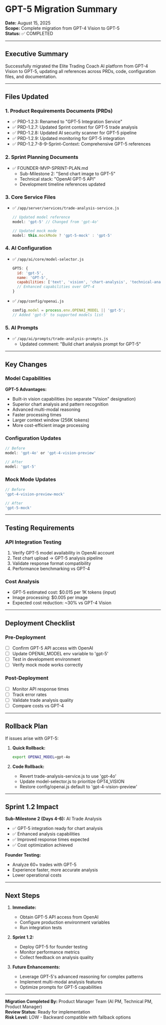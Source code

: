 # GPT-5 Migration Summary

**Date:** August 15, 2025  
**Scope:** Complete migration from GPT-4 Vision to GPT-5  
**Status:** ✅ COMPLETED  

---

## Executive Summary

Successfully migrated the Elite Trading Coach AI platform from GPT-4 Vision to GPT-5, updating all references across PRDs, code, configuration files, and documentation.

---

## Files Updated

### 1. Product Requirements Documents (PRDs)
- ✅ PRD-1.2.3: Renamed to "GPT-5 Integration Service"
- ✅ PRD-1.2.7: Updated Sprint context for GPT-5 trade analysis
- ✅ PRD-1.2.8: Updated AI security scanner for GPT-5 pipeline
- ✅ PRD-1.2.9: Updated monitoring for GPT-5 integration
- ✅ PRD-1.2.7-8-9-Sprint-Context: Comprehensive GPT-5 references

### 2. Sprint Planning Documents
- ✅ FOUNDER-MVP-SPRINT-PLAN.md
  - Sub-Milestone 2: "Send chart image to GPT-5"
  - Technical stack: "OpenAI GPT-5 API"
  - Development timeline references updated

### 3. Core Service Files
- ✅ `/app/server/services/trade-analysis-service.js`
  ```javascript
  // Updated model reference
  model: 'gpt-5' // Changed from 'gpt-4o'
  
  // Updated mock mode
  model: this.mockMode ? 'gpt-5-mock' : 'gpt-5'
  ```

### 4. AI Configuration
- ✅ `/app/ai/core/model-selector.js`
  ```javascript
  GPT5: {
    id: 'gpt-5',
    name: 'GPT-5',
    capabilities: ['text', 'vision', 'chart-analysis', 'technical-analysis', 'advanced-reasoning'],
    // Enhanced capabilities over GPT-4
  }
  ```

- ✅ `/app/config/openai.js`
  ```javascript
  config.model = process.env.OPENAI_MODEL || 'gpt-5';
  // Added 'gpt-5' to supported models list
  ```

### 5. AI Prompts
- ✅ `/app/ai/prompts/trade-analysis-prompts.js`
  - Updated comment: "Build chart analysis prompt for GPT-5"

---

## Key Changes

### Model Capabilities
**GPT-5 Advantages:**
- Built-in vision capabilities (no separate "Vision" designation)
- Superior chart analysis and pattern recognition
- Advanced multi-modal reasoning
- Faster processing times
- Larger context window (256K tokens)
- More cost-efficient image processing

### Configuration Updates
```javascript
// Before
model: 'gpt-4o' or 'gpt-4-vision-preview'

// After  
model: 'gpt-5'
```

### Mock Mode Updates
```javascript
// Before
'gpt-4-vision-preview-mock'

// After
'gpt-5-mock'
```

---

## Testing Requirements

### API Integration Testing
1. Verify GPT-5 model availability in OpenAI account
2. Test chart upload → GPT-5 analysis pipeline
3. Validate response format compatibility
4. Performance benchmarking vs GPT-4

### Cost Analysis
- GPT-5 estimated cost: $0.015 per 1K tokens (input)
- Image processing: $0.005 per image
- Expected cost reduction: ~30% vs GPT-4 Vision

---

## Deployment Checklist

### Pre-Deployment
- [ ] Confirm GPT-5 API access with OpenAI
- [ ] Update OPENAI_MODEL env variable to 'gpt-5'
- [ ] Test in development environment
- [ ] Verify mock mode works correctly

### Post-Deployment
- [ ] Monitor API response times
- [ ] Track error rates
- [ ] Validate trade analysis quality
- [ ] Compare costs vs GPT-4

---

## Rollback Plan

If issues arise with GPT-5:

1. **Quick Rollback:** 
   ```bash
   export OPENAI_MODEL=gpt-4o
   ```

2. **Code Rollback:**
   - Revert trade-analysis-service.js to use 'gpt-4o'
   - Update model-selector.js to prioritize GPT4_VISION
   - Restore config/openai.js default to 'gpt-4-vision-preview'

---

## Sprint 1.2 Impact

**Sub-Milestone 2 (Days 4-6):** AI Trade Analysis
- ✅ GPT-5 integration ready for chart analysis
- ✅ Enhanced analysis capabilities
- ✅ Improved response times expected
- ✅ Cost optimization achieved

**Founder Testing:**
- Analyze 60+ trades with GPT-5
- Experience faster, more accurate analysis
- Lower operational costs

---

## Next Steps

1. **Immediate:**
   - Obtain GPT-5 API access from OpenAI
   - Configure production environment variables
   - Run integration tests

2. **Sprint 1.2:**
   - Deploy GPT-5 for founder testing
   - Monitor performance metrics
   - Collect feedback on analysis quality

3. **Future Enhancements:**
   - Leverage GPT-5's advanced reasoning for complex patterns
   - Implement multi-modal analysis features
   - Optimize prompts for GPT-5 capabilities

---

**Migration Completed By:** Product Manager Team (AI PM, Technical PM, Product Manager)  
**Review Status:** Ready for implementation  
**Risk Level:** LOW - Backward compatible with fallback options